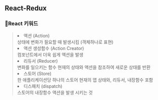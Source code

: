 ## React-Redux

### 📌React 키워드 
> <li > 액션 (Action) <br>상태에 변화가 필요할 때 발생시킴 (객체하나로 표현)<br/> <li> 액션 생성함수 (Action Creator)<br>컴포넌트에서 더욱 쉽게 액션을 발생<br><li>리듀서 (Reducer)<br>변화를 일으키는 함수 현재의 상태와 액션을 참조하여 새로운 상태를 반환<br><li>스토어 (Store)<br>한 애플리케이션당 하나의 스토어 현재의 앱 상태와, 리듀서, 내장함수 포함<br><li>디스패치 (dispatch)<br>스토어의 내장함수 액션을 발생 시키는 것


